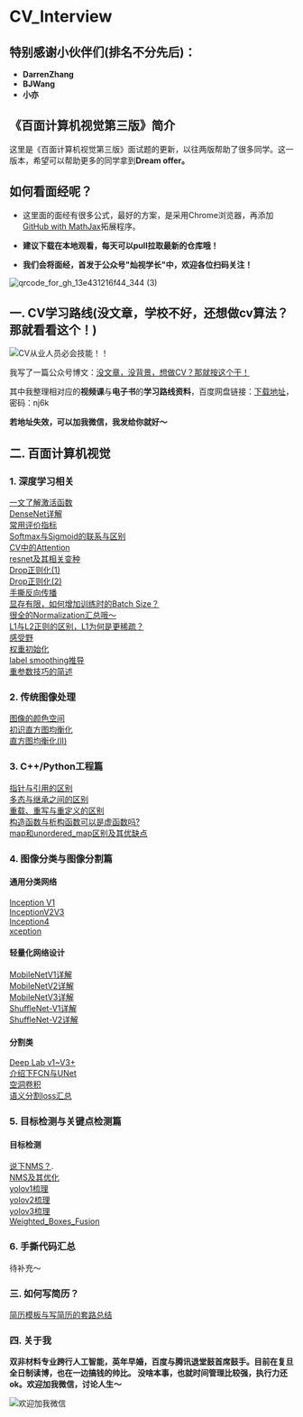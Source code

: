 # CV_Interview

## 特别感谢小伙伴们(排名不分先后)：
- **DarrenZhang**
- **BJWang**
- **小亦**

## 《百面计算机视觉第三版》简介


这里是《百面计算机视觉第三版》面试题的更新，以往两版帮助了很多同学。这一版本，希望可以帮助更多的同学拿到**Dream offer。**

## 如何看面经呢？

- 这里面的面经有很多公式，最好的方案，是采用Chrome浏览器，再添加[GitHub with MathJax](https://chrome.google.com/webstore/detail/github-with-mathjax/ioemnmodlmafdkllaclgeombjnmnbima/related)拓展程序。

- **建议下载在本地观看，每天可以pull拉取最新的仓库哦！**

- **我们会将面经，首发于公众号"灿视学长"中，欢迎各位扫码关注！**


![qrcode_for_gh_13e431216f44_344 (3)](https://user-images.githubusercontent.com/47493620/118230064-9ff02200-b4bf-11eb-8cfb-501824bf4ecf.jpg)

## 一. CV学习路线(没文章，学校不好，还想做cv算法？那就看看这个！)

![CV从业人员必会技能！！](https://user-images.githubusercontent.com/47493620/119588215-e8360b00-be02-11eb-8802-f1a840487c85.png)

我写了一篇公众号博文：[没文章，没背景，想做CV？那就按这个干！](https://mp.weixin.qq.com/s?__biz=MzkzNDIxMzE1NQ==&mid=2247485889&idx=1&sn=cc9e77174891a876264d087ba250c818&chksm=c241ea8df536639bb777b325bce49ef181d4ab2ea3f781b30ea964ae120e74f986ddbddbff0d&token=1223742475&lang=zh_CN#rd)

其中我整理相对应的**视频课**与**电子书**的**学习路线资料**，百度网盘链接：[下载地址](https://pan.baidu.com/s/18xxCQftI5GOCfZOB3VLTIQ)，密码：nj6k

**若地址失效，可以加我微信，我发给你就好～**



## 二. 百面计算机视觉

### 1. 深度学习相关
[一文了解激活函数](./深度学习基础/激活函数.md)    
[DenseNet详解](./深度学习基础/DenseNet.md)    
[常用评价指标](./深度学习基础/常用指标.md)   
[Softmax与Sigmoid的联系与区别](./深度学习基础/sigmoid与softmax的区别与联系.md)   
[CV中的Attention](./深度学习基础/CV中的Attention.md)  
[resnet及其相关变种](./深度学习基础/resnet.md)  
[Drop正则化(1)](./深度学习基础/dropout_1.md)  
[Drop正则化(2)](./深度学习基础/dropout_2.md)  
[手撕反向传播](./深度学习基础/bp举例.md)  
[显存有限，如何增加训练时的Batch Size？](./深度学习基础/enlarge_bs.md)  
[很全的Normalization汇总哦～](./深度学习基础/normalization.md)  
[L1与L2正则的区别，L1为何是更稀疏？](./深度学习基础/L1与L2正则的比较.md)  
[感受野](./深度学习基础/描述一下感受野.md)  
[权重初始化](./深度学习基础/权重初始化的方法.md)   
[label smoothing推导](./深度学习基础/labelsmoothing.md)  
[重参数技巧的简述](./深度学习基础/reparameter.md)  





### 2. 传统图像处理
[图像的颜色空间](./传统cv/颜色空间.md)  
[初识直方图均衡化](./传统cv/初识直方图均衡化.md)  
[直方图均衡化(II)](./传统cv/直方图均衡化(II).md)  



### 3. C++/Python工程篇

[指针与引用的区别](./C++与Python等工程篇/Pointer&References.md)  
[多态与继承之间的区别](./C++与Python等工程篇/Inheritance&Polymorphism.md)   
[重载、重写与重定义的区别](./C++与Python等工程篇/03.overload&override&redefine.md)   
[构造函数与析构函数可以是虚函数吗?](./C++与Python等工程篇/04.Constructors&Destructors.md)  
[map和unordered_map区别及其优缺点](./C++与Python等工程篇/map.md)



### 4. 图像分类与图像分割篇
#### 通用分类网络

[Inception V1](./图像分割与图像分类/InceptionV1.md)   
[InceptionV2V3](./图像分割与图像分类/InceptionV2V3.md)  
[Inception4](./图像分割与图像分类/Inception4.md)  
[xception](./图像分割与图像分类/xception.md)  
 
 

#### 轻量化网络设计
[MobileNetV1详解](./图像分割与图像分类/MobileNet-V1.md)  
[MobileNetV2详解](./图像分割与图像分类/MobileNet-V2.md)  
[MobileNetV3详解](./图像分割与图像分类/MobileNet-V3.md)  
[ShuffleNet-V1详解](./图像分割与图像分类/ShuffleNet-V1.md)  
[ShuffleNet-V2详解](./图像分割与图像分类/ShuffleNet-V2.md)  

#### 分割类
[Deep Lab v1~V3+](./图像分割与图像分类/DeepLab.md)  
[介绍下FCN与UNet](./图像分割与图像分类/fcn_unet.md)  
[空洞卷积](./图像分割与图像分类/空洞卷积.md)  
[语义分割loss汇总](./图像分割与图像分类/语义分割loss汇总.md)  

### 5. 目标检测与关键点检测篇
#### 目标检测
[说下NMS？](./目标检测与关键点检测/nms.md).   
[NMS及其优化](./目标检测与关键点检测/NMS及其优化.md)  
[yolov1梳理](./目标检测与关键点检测/yolov1.md)  
[yolov2梳理](./目标检测与关键点检测/yolov2.md)   
[yolov3梳理](./目标检测与关键点检测/yolov3.md)   
[Weighted_Boxes_Fusion](./目标检测与关键点检测/Weighted_Boxes_Fusion.md)  


### 6. 手撕代码汇总

待补充～



### 三. 如何写简历？

[简历模板与写简历的套路总结](https://mp.weixin.qq.com/s?__biz=MzkzNDIxMzE1NQ==&mid=2247485095&idx=1&sn=b3fa4c5e87d2c883e4234a512b03f925&chksm=c241e5ebf5366cfd0e1e878d6f81cc441c39da645f53f470547a6e1ca8fad20d3de16f3055bb&token=507085599&lang=zh_CN#rd)

### 四. 关于我

**双非材料专业跨行人工智能，英年早婚，百度与腾讯退堂鼓首席鼓手。目前在复旦全日制读博，也在一边搞钱的帅比。 没啥本事，也就时间管理比较强，执行力还ok。欢迎加我微信，讨论人生～**


![欢迎加我微信](https://user-images.githubusercontent.com/47493620/118210526-14fe3000-b49d-11eb-8be1-ecc355fb11e2.jpeg)

